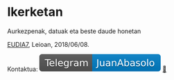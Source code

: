 # Ikerketan
Aurkezpenak, datuak eta beste daude honetan

[EUDIA7](https://github.com/JuanAbasolo/Ikerketan/tree/EUDIA7), Leioan, 2018/06/08.

Kontaktua:  [![](./irudiak/telegramen.svg)](http://t.me/JuanAbasolo) [:e-mail: ](mailto:juan.abasolo@ehu.eus) 

